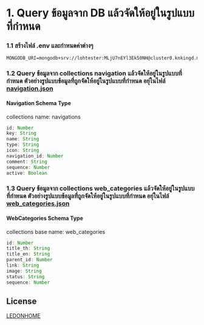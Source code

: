 # 1. Query ข้อมูลจาก DB แล้วจัดให้อยู่ในรูปแบบที่กำหนด
### 1.1 สร้างไฟล์ .env และกำหนดค่าต่างๆ
```dotenv
MONGODB_URI=mongodb+srv://lohtester:MLjU7nEYl3Ek50NH@cluster0.knkingd.mongodb.net/tester
```

### 1.2 Query ข้อมูลจาก collections navigation แล้วจัดให้อยู่ในรูปแบบที่กำหนด ตัวอย่างรูปแบบข้อมูลที่ถูกจัดให้อยู่ในรูปแบบที่กำหนด อยุ่ในไฟล์ [navigation.json](./navigation.json)
#### Navigation Schema Type
collections name: navigations
```js
id: Number
key: String
name: String
type: String
icon: String
navigation_id: Number
comment: String
sequence: Number
active: Boolean
```

### 1.3 Query ข้อมูลจาก collections web_categories แล้วจัดให้อยู่ในรูปแบบที่กำหนด ตัวอย่างรูปแบบข้อมูลที่ถูกจัดให้อยู่ในรูปแบบที่กำหนด อยุ่ในไฟล์ [web_categories.json](./web_categories.json)
#### WebCategories Schema Type
collections base name: web_categories
```js
id: Number
title_th: String
title_en: String
parent_id: Number
link: String
image: String
status: String
sequence: Number
```


## License
[LEDONHOME](https://www.ledonhome.com)
